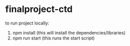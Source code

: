 # finalproject-ctd

to run project locally:

1. npm install (this will install the dependencies/libraries)
2. npm run start (this runs the start script)
